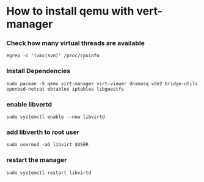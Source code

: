# How to install qemu with vert-manager


### Check how many virtual threads are available

```
egrep -c '(vmx|svm)' /proc/cpuinfo
```


### Install Dependencies 

```
sudo pacman -S qemu virt-manager virt-viewer dnsmasq vde2 bridge-utils openbsd-netcat ebtables iptables libguestfs
```
### enable libvertd

```
sudo systemctl enable --now libvirtd
```

### add libverth to root user
```
sudo usermod -aG libvirt $USER
```
### restart the manager

```
sudo systemctl restart libvirtd
```

